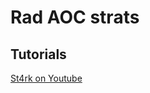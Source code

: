# Rad AOC strats

## Tutorials
[St4rk on Youtube](https://www.youtube.com/channel/UCoX5HqFM4qEGJYfj0TEOIpg)
